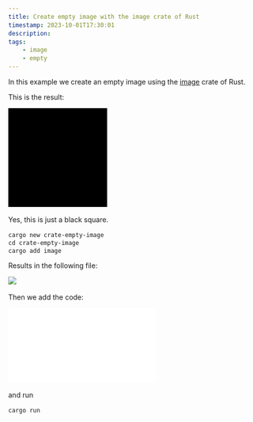 ```yaml
---
title: Create empty image with the image crate of Rust
timestamp: 2023-10-01T17:30:01
description:
tags:
    - image
    - empty
---
```


In this example we create an empty image using the [image](https://crates.io/crates/image) crate of Rust.

This is the result:

![](examples/crate-empty-image/empty.png)

Yes, this is just a black square.

```
cargo new crate-empty-image
cd crate-empty-image
cargo add image
```

Results in the following file:

![](examples/crate-empty-image/Cargo.toml)

Then we add the code:

![](examples/crate-empty-image/src/main.rs)

and run

```
cargo run
```
